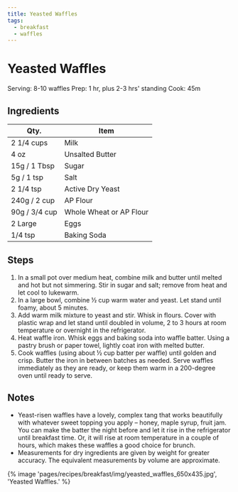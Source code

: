 ```yaml
---
title: Yeasted Waffles
tags:
  - breakfast
  - waffles
---
```


# Yeasted Waffles

Serving: 8-10 waffles
Prep: 1 hr, plus 2-3 hrs' standing
Cook: 45m

## Ingredients

| Qty.          | Item                    |
| ------------- | ----------------------- |
| 2 1/4 cups    | Milk                    |
| 4 oz          | Unsalted Butter         |
| 15g / 1 Tbsp  | Sugar                   |
| 5g / 1 tsp    | Salt                    |
| 2 1/4 tsp     | Active Dry Yeast        |
| 240g / 2 cup  | AP Flour                |
| 90g / 3/4 cup | Whole Wheat or AP Flour |
| 2 Large       | Eggs                    |
| 1/4 tsp       | Baking Soda             |

## Steps

1. In a small pot over medium heat, combine milk and butter until melted and
   hot but not simmering. Stir in sugar and salt; remove from heat and let cool
   to lukewarm.
2. In a large bowl, combine ½ cup warm water and yeast. Let stand until foamy,
   about 5 minutes.
3. Add warm milk mixture to yeast and stir. Whisk in flours. Cover with plastic
   wrap and let stand until doubled in volume, 2 to 3 hours at room temperature
   or overnight in the refrigerator.
4. Heat waffle iron. Whisk eggs and baking soda into waffle batter. Using a
   pastry brush or paper towel, lightly coat iron with melted butter.
5. Cook waffles (using about ½ cup batter per waffle) until golden and crisp.
   Butter the iron in between batches as needed. Serve waffles immediately as
   they are ready, or keep them warm in a 200-degree oven until ready to serve.

## Notes

- Yeast-risen waffles have a lovely, complex tang that works beautifully with
  whatever sweet topping you apply – honey, maple syrup, fruit jam. You can
  make the batter the night before and let it rise in the refrigerator until
  breakfast time. Or, it will rise at room temperature in a couple of hours,
  which makes these waffles a good choice for brunch.
- Measurements for dry ingredients are given by weight for greater accuracy.
  The equivalent measurements by volume are approximate.

{% image 'pages/recipes/breakfast/img/yeasted_waffles_650x435.jpg', 'Yeasted Waffles.' %}
